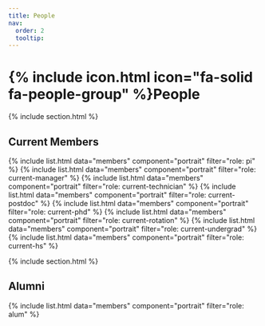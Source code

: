 ```yaml
---
title: People
nav:
  order: 2
  tooltip: 
---
```


# {% include icon.html icon="fa-solid fa-people-group" %}People

{% include section.html %}

## Current Members

{% include list.html  data="members"  component="portrait"  filter="role: pi" %}
{% include list.html  data="members"  component="portrait"  filter="role: current-manager" %}
{% include list.html  data="members"  component="portrait"  filter="role: current-technician" %}
{% include list.html  data="members"  component="portrait"  filter="role: current-postdoc" %}
{% include list.html  data="members"  component="portrait"  filter="role: current-phd" %}
{% include list.html  data="members"  component="portrait"  filter="role: current-rotation" %}
{% include list.html  data="members"  component="portrait"  filter="role: current-undergrad" %}
{% include list.html  data="members"  component="portrait"  filter="role: current-hs" %}


{% include section.html %}

## Alumni

{% include list.html  data="members"  component="portrait"  filter="role: alum" %}

